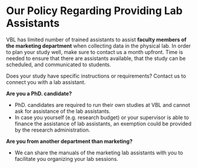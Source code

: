 
# Our Policy Regarding Providing Lab Assistants

VBL has limited number of trained assistants to assist **faculty members of the marketing department** when collecting data in the physical lab. In order to plan your study well, make sure to contact us a month upfront. Time is needed to ensure that there are assistants available, that the study can be scheduled, and communicated to students. 

Does your study have specific instructions or requirements? Contact us to connect you with a lab assistant.

**Are you a PhD. candidate?**

- PhD. candidates are required to run their own studies at VBL and cannot ask for assistance of the lab assistants. 
- In case you yourself (e.g. research budget) or your supervisor is able to finance the assistance of lab assistants, an exemption could be provided by the research administration. 

**Are you from another department than marketing?**

- We can share the manuals of the marketing lab assistants with you to facilitate you organizing your lab sessions.
